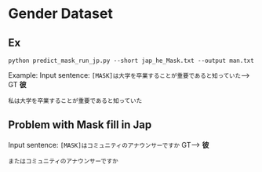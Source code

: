 # Gender Dataset 

## Ex

```
python predict_mask_run_jp.py --short jap_he_Mask.txt --output man.txt
```

Example:
Input sentence: ```[MASK]は大学を卒業することが重要であると知っていた```--> GT  **彼**　

```
私は大学を卒業することが重要であると知っていた
```
## Problem with Mask fill in Jap

Input sentence: ```[MASK]はコミュニティのアナウンサーですか``` GT--> **彼**

```
またはコミュニティのアナウンサーですか 
